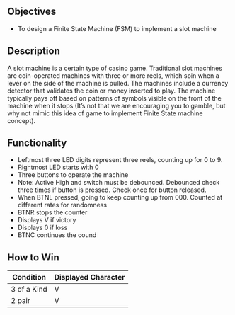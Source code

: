 ## Objectives

- To design a Finite State Machine (FSM) to implement a slot machine

## Description
A slot machine is a certain type of casino game. Traditional slot machines are coin-operated machines with three or more reels, which spin when a lever on the side of the machine is pulled. The machines include a currency detector that validates the coin or money inserted to play. The machine typically pays off based on patterns of symbols visible on the front of the machine when it stops (It’s not that we are encouraging you to gamble, but why not mimic this idea of game to implement Finite State machine concept).

## Functionality
- Leftmost three LED digits represent three reels, counting up for 0 to 9. 
- Rightmost LED starts with 0 
- Three buttons to operate the machine 
- Note: Active High and switch must be debounced. Debounced check three times if button is pressed. Check once for button released. 
- When BTNL pressed, going to keep counting up from 000. Counted at different rates for randomness
- BTNR stops the counter	
- Displays V if victory 
- Displays 0 if loss
- BTNC continues the cound

## How to Win 
|Condition| Displayed Character |
|--|--|
| 3 of a Kind | V |
| 2 pair | V |


